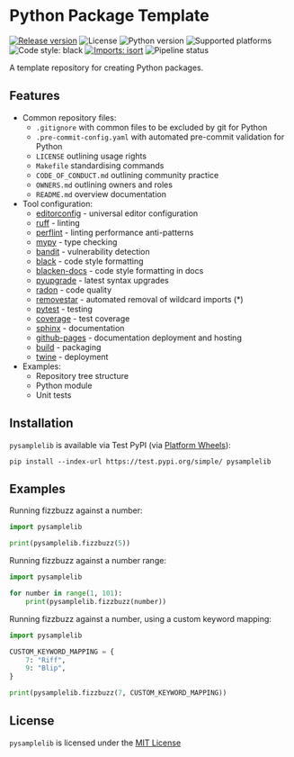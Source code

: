 # Python Package Template

[![Release version](https://img.shields.io/badge/dynamic/json?color=green&label=version&query=%24.info.version&url=https%3A%2F%2Ftest.pypi.org%2Fpypi%2Fpysamplelib%2Fjson)](https://test.pypi.org/pypi/pysamplelib)
![License](https://img.shields.io/badge/license-MIT-blue)
![Python version](https://img.shields.io/badge/python-3.10-blue)
![Supported platforms](https://img.shields.io/badge/platforms-macOS%20%7C%20Windows%20%7C%20Linux-green)
![Code style: black](https://img.shields.io/badge/code%20style-black-000000.svg)
[![Imports: isort](https://img.shields.io/badge/%20imports-isort-%231674b1?style=flat&labelColor=ef8336)](https://pycqa.github.io/isort/)
![Pipeline status](https://github.com/kieran-ryan/python-package-template/actions/workflows/main.yml/badge.svg)

A template repository for creating Python packages.

## Features

- Common repository files:
  - `.gitignore` with common files to be excluded by git for Python
  - `.pre-commit-config.yaml` with automated pre-commit validation for Python
  - `LICENSE` outlining usage rights
  - `Makefile` standardising commands
  - `CODE_OF_CONDUCT.md` outlining community practice
  - `OWNERS.md` outlining owners and roles
  - `README.md` overview documentation
- Tool configuration:
  - [editorconfig](https://editorconfig.org) - universal editor configuration
  - [ruff](https://github.com/charliermarsh/ruff) - linting
  - [perflint](https://github.com/tonybaloney/perflint) - linting performance anti-patterns
  - [mypy](https://mypy.readthedocs.io) - type checking
  - [bandit](https://bandit.readthedocs.io/en/latest/) - vulnerability detection
  - [black](https://black.readthedocs.io/en/stable/) - code style formatting
  - [blacken-docs](https://pypi.org/project/blacken-docs/) - code style formatting in docs
  - [pyupgrade](https://github.com/asottile/pyupgrade) - latest syntax upgrades
  - [radon](https://pypi.org/project/radon/) - code quality
  - [removestar](https://github.com/asmeurer/removestar) - automated removal of wildcard imports (*)
  - [pytest](https://docs.pytest.org) - testing
  - [coverage](https://coverage.readthedocs.io/en/6.2/) - test coverage
  - [sphinx](https://www.sphinx-doc.org/en/master/) - documentation
  - [github-pages](https://pages.github.com) - documentation deployment and hosting
  - [build](https://github.com/pypa/build) - packaging
  - [twine](https://twine.readthedocs.io/en/stable/pip) - deployment
- Examples:
  - Repository tree structure
  - Python module
  - Unit tests

## Installation

`pysamplelib` is available via Test PyPI (via [Platform Wheels](https://packaging.python.org/guides/distributing-packages-using-setuptools/#platform-wheels)):

```
pip install --index-url https://test.pypi.org/simple/ pysamplelib
```

## Examples

Running fizzbuzz against a number:

```python
import pysamplelib

print(pysamplelib.fizzbuzz(5))
```

Running fizzbuzz against a number range:

```python
import pysamplelib

for number in range(1, 101):
    print(pysamplelib.fizzbuzz(number))
```

Running fizzbuzz against a number, using a custom keyword mapping:

```python
import pysamplelib

CUSTOM_KEYWORD_MAPPING = {
    7: "Riff",
    9: "Blip",
}

print(pysamplelib.fizzbuzz(7, CUSTOM_KEYWORD_MAPPING))
```

## License

`pysamplelib` is licensed under the [MIT License](https://opensource.org/licenses/MIT)
